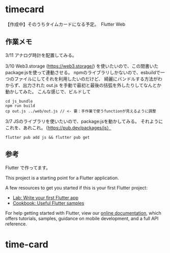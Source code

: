 # timecard

【作成中】そのうちタイムカードになる予定。　Flutter Web
## 作業メモ

3/11
アナログ時計を配置してみる。

3/10
Web3.storage (https://web3.storage/) を使いたいので、この間書いたpackage:jsを使って連動させる。
npmのライブラリしかないので、esbuildで一つのファイルにしてそれを利用したいのだけど、
綺麗にバンドルする方法がわからず、出力された out.js を手動で最初と最後の括弧を外したりしてなんとか動かしてみた。
こんな感じで、ビルドして
```
cd js_bundle
npm run build
cp out.js ../web/out.js // <- 要：手作業で使うfunctionが見えるように調整
```


3/7
JSのライブラリを使いたいので、package:jsを動かしてみる。
それようにこれを、あれこれ。（https://pub.dev/packages/js）
```
flutter pub add js && flutter pub get
```


## 参考
Flutter で作ってます。

This project is a starting point for a Flutter application.

A few resources to get you started if this is your first Flutter project:

- [Lab: Write your first Flutter app](https://flutter.dev/docs/get-started/codelab)
- [Cookbook: Useful Flutter samples](https://flutter.dev/docs/cookbook)

For help getting started with Flutter, view our
[online documentation](https://flutter.dev/docs), which offers tutorials,
samples, guidance on mobile development, and a full API reference.
# time-card
